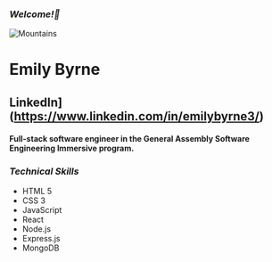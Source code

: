 
### **_Welcome!👋_**
![Mountains](https://images.unsplash.com/photo-1531436107035-40b2e85b7a1b?ixlib=rb-1.2.1&ixid=MnwxMjA3fDB8MHxzZWFyY2h8N3x8c25vdyUyMG1vdW50YWlufGVufDB8fDB8fA%3D%3D&w=1000&q=80)
# Emily Byrne
## LinkedIn](https://www.linkedin.com/in/emilybyrne3/)
#### Full-stack software engineer in the General Assembly Software Engineering Immersive program. 
### **_Technical Skills_**

- HTML 5
- CSS 3
- JavaScript
- React
- Node.js
- Express.js
- MongoDB
